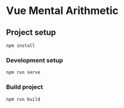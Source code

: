 # Vue Mental Arithmetic

## Project setup
```
npm install
```

### Development setup
```
npm run serve
```

### Build project
```
npm run build
```
